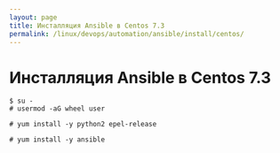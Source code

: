 ```yaml
---
layout: page
title: Инсталляция Ansible в Centos 7.3
permalink: /linux/devops/automation/ansible/install/centos/
---
```


# Инсталляция Ansible в Centos 7.3

    $ su -
    # usermod -aG wheel user

    # yum install -y python2 epel-release

    # yum install -y ansible

